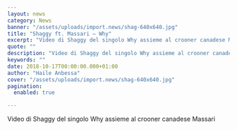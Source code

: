 ```yaml
---
layout: news
category: News
banner: "/assets/uploads/import.news/shag-640x640.jpg"
title: "Shaggy ft. Massari – Why"
excerpt: "Video di Shaggy del singolo Why assieme al crooner canadese Massari"
quote: ""
description: "Video di Shaggy del singolo Why assieme al crooner canadese Massari"
keywords: ""
date: 2018-10-17T00:00:00.000+01:00
author: "Haile Anbessa"
cover: "/assets/uploads/import.news/shag-640x640.jpg"
pagination:
  enabled: true

---
```


Video di Shaggy del singolo Why assieme al crooner canadese Massari